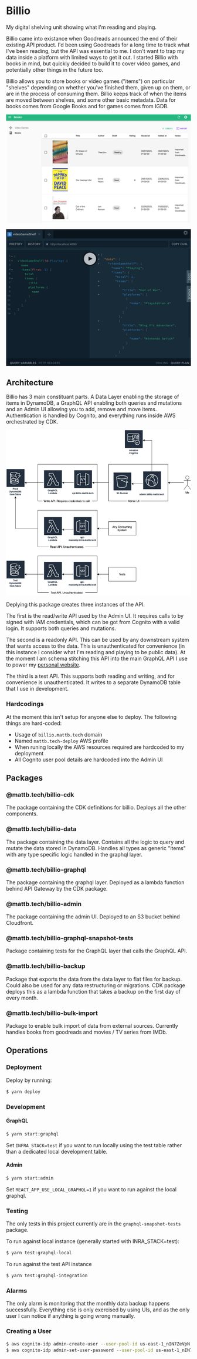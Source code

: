 # Billio

My digital shelving unit showing what I'm reading and playing.

Billio came into existance when Goodreads announced the end of their existing API product. I'd been using Goodreads for a long time to track what I've been reading, but the API was essential to me. I don't want to trap my data inside a platform with limited ways to get it out. I started Billio with books in mind, but quickly decided to build it to cover video games, and potentially other things in the future too.

Billio allows you to store books or video games ("items") on particular "shelves" depending on whether you've finished them, given up on them, or are in the process of consuming them. Billio keeps track of when the items are moved between shelves, and some other basic metadata. Data for books comes from Google Books and for games comes from IGDB.

![Screenshot of Admin UI](./images/admin.png)

![Screenshot of GraphQL Playground](./images/graphql-playground.png)

## Architecture

Billio has 3 main constituant parts. A Data Layer enabling the storage of items in DynamoDB, a GraphQL API enabling both queries and mutations and an Admin UI allowing you to add, remove and move items. Authentication is handled by Cognito, and everything runs inside AWS orchestrated by CDK.

![Diagram of Architecture](./images/architecture.png)

Deplying this package creates three instances of the API.

The first is the read/write API used by the Admin UI. It requires calls to by signed with IAM credentials, which can be got from Cognito with a valid login. It supports both queries and mutations.

The second is a readonly API. This can be used by any downstream system that wants access to the data. This is unauthenticated for convenience (in this instance I consider what I'm reading and playing to be public data). At the moment I am schema stitching this API into the main GraphQL API I use to power my [personal website](https://lonesome.mattb.tech/).

The third is a test API. This supports both reading and writing, and for convenience is unauthenticated. It writes to a separate DynamoDB table that I use in development.

### Hardcodings

At the moment this isn't setup for anyone else to deploy. The following things are hard-coded:

- Usage of `billio.mattb.tech` domain
- Named `mattb.tech-deploy` AWS profile
- When runing locally the AWS resources required are hardcoded to my deployment
- All Cognito user pool details are hardcoded into the Admin UI

## Packages

### @mattb.tech/billio-cdk

The package containing the CDK definitions for billio. Deploys all the other components.

### @mattb.tech/billio-data

The package containing the data layer. Contains all the logic to query and mutate the data stored in DynamoDB. Handles all types as generic "items" with any type specific logic handled in the graphql layer.

### @mattb.tech/billio-graphql

The package containing the graphql layer. Deployed as a lambda function behind API Gateway by the CDK package.

### @mattb.tech/billio-admin

The package containing the admin UI. Deployed to an S3 bucket behind Cloudfront.

### @mattb.tech/billio-graphql-snapshot-tests

Package containing tests for the GraphQL layer that calls the GraphQL API.

### @mattb.tech/billio-backup

Package that exports the data from the data layer to flat files for backup. Could also be used for any data restructuring or migrations. CDK package deploys this as a lambda function that takes a backup on the first day of every month.

### @mattb.tech/billio-bulk-import

Package to enable bulk import of data from external sources. Currently handles books from goodreads and movies / TV series from IMDb.

## Operations

### Deployment

Deploy by running:

```sh
$ yarn deploy
```

### Development

#### GraphQL

```sh
$ yarn start:graphql
```

Set `INFRA_STACK=test` if you want to run locally using the test table rather than a dedicated local development table.

#### Admin

```sh
$ yarn start:admin
```

Set `REACT_APP_USE_LOCAL_GRAPHQL=1` if you want to run against the local graphql.

### Testing

The only tests in this project currently are in the `graphql-snapshot-tests` package.

To run against local instance (generally started with INRA_STACK=test):

```sh
$ yarn test:graphql-local
```

To run against the test API instance

```sh
$ yarn test:graphql-integration
```

### Alarms

The only alarm is monitoring that the monthly data backup happens successfully. Everything else is only exercised by using UIs, and as the only user I can notice if anything is going wrong manually.

### Creating a User

```sh
$ aws cognito-idp admin-create-user --user-pool-id us-east-1_nIN7ZeVpN --username $USERNAME --profile mattb.tech-deploy
$ aws cognito-idp admin-set-user-password --user-pool-id us-east-1_nIN7ZeVpN --username $USERNAME --password $PASSWORD --permanent --profile mattb.tech-deploy
```
